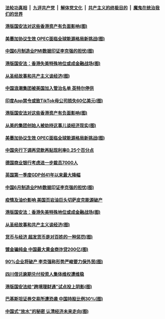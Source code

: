 

####  [法轮功真相](../../../../basic/blob/master/README.md?t=07020531) &nbsp;|&nbsp; [九评共产党](../../../../9ping.md/blob/master/README.md?t=07020531) &nbsp;|&nbsp; [解体党文化](../../../../jtdwh.md/blob/master/README.md?t=07020531)  &nbsp;|&nbsp; [共产主义的终极目的](../../../../gczydzjmd.md/blob/master/README.md?t=07020531) &nbsp;|&nbsp; [魔鬼在统治我们的世界](../../../../mgztzwmdsj.md/blob/master/README.md?t=07020531) 

#### [港版国安法对这些香港资产有负面影响(图)](../pages/p5/938357.md?t=07020531) 

#### [美墨加协议生效 OPEC面临全球能源格局新挑战(图)](../pages/p5/938340.md?t=07020531) 


#### [中国6月制造业PMI数据印证李克强的担忧(图)](../pages/p5/938245.md?t=07020531) 

#### [港版国安法：香港失美特殊地位或成金融战场(图)](../pages/p5/938230.md?t=07020531) 

#### [从圣经故事和共产主义谈经济(图)](../pages/p5/938133.md?t=07020531) 

#### [中国浪潮集团被美国加入管治名单 英特尔停供](../pages/p5/938365.md?t=07020531) 

#### [印度App禁令或致TikTok母公司损失60亿美元(图)](../pages/p5/938364.md?t=07020531) 

#### [港版国安法对这些香港资产有负面影响(图)](../pages/p5/938357.md?t=07020531) 

#### [从美的集团创始人被劫持这事儿谈经济现实(图)](../pages/p5/938344.md?t=07020531) 

#### [美墨加协议生效 OPEC面临全球能源格局新挑战(图)](../pages/p5/938340.md?t=07020531) 


#### [中国央行下调再贷款再贴现利率0.25个百分点](../pages/p5/938264.md?t=07020531) 

#### [德国商业银行考虑进一步裁员7000人](../pages/p5/938262.md?t=07020531) 

#### [英国第一季度GDP创41年以来最大降幅](../pages/p5/938261.md?t=07020531) 

#### [中国6月制造业PMI数据印证李克强的担忧(图)](../pages/p5/938245.md?t=07020531) 

#### [疫情及油价影响 美国页岩油巨头切萨皮克能源破产](../pages/p5/938232.md?t=07020531) 

#### [港版国安法：香港失美特殊地位或成金融战场(图)](../pages/p5/938230.md?t=07020531) 

#### [从圣经故事和共产主义谈经济(图)](../pages/p5/938133.md?t=07020531) 

#### [货币与经济 超发货币是对百姓的一种惩罚(图)](../pages/p5/938130.md?t=07020531) 

#### [镀金骗纯金 中国最大黄金商诈贷200亿(图)](../pages/p5/938160.md?t=07020531) 

#### [90%企业将破产 李克强称形势严峻要力保外贸(图)](../pages/p5/938142.md?t=07020531) 

#### [四川信讬逾期兑付投资人集体维权遭维稳](../pages/p5/938159.md?t=07020531) 

#### [港版国安法给“跨境理财通”试点投上阴影(图)](../pages/p5/938156.md?t=07020531) 

#### [巴基斯坦证券交易所遭恐袭 中国持股比例30%(图)](../pages/p5/938118.md?t=07020531) 

#### [中国式“放水”的秘密 认清经济未来走向(图)](../pages/p5/938113.md?t=07020531) 

